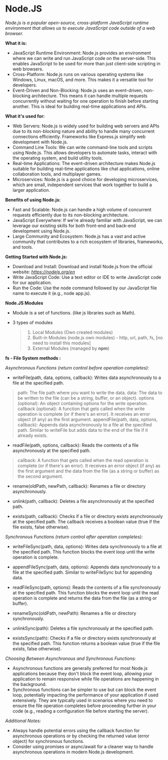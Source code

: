 # Node.JS

*Node.js is a popular open-source, cross-platform JavaScript runtime environment that allows us to execute JavaScript code outside of a web browser.*

**What it is:**

- JavaScript Runtime Environment: Node.js provides an environment where we can write and run JavaScript code on the server-side. This enables JavaScript to be used for more than just client-side scripting in web browsers.
- Cross-Platform: Node.js runs on various operating systems like Windows, Linux, macOS, and more. This makes it a versatile tool for developers.
- Event-Driven and Non-Blocking: Node.js uses an event-driven, non-blocking architecture. This means it can handle multiple requests concurrently without waiting for one operation to finish before starting another. This is ideal for building real-time applications and APIs.

**What it's used for:**

- Web Servers: Node.js is widely used for building web servers and APIs due to its non-blocking nature and ability to handle many concurrent connections efficiently. Frameworks like Express.js simplify web development with Node.js.
- Command Line Tools: We can write command-line tools and scripts using Node.js. This allows developers to automate tasks, interact with the operating system, and build utility tools.
- Real-time Applications: The event-driven architecture makes Node.js suitable for building real-time applications like chat applications, online collaboration tools, and multiplayer games.
- Microservices: Node.js is a good choice for developing microservices, which are small, independent services that work together to build a larger application.

**Benefits of using Node.js:**

- Fast and Scalable: Node.js can handle a high volume of concurrent requests efficiently due to its non-blocking architecture.
- JavaScript Everywhere: If we're already familiar with JavaScript, we can leverage our existing skills for both front-end and back-end development using Node.js.
- Large Community and Ecosystem: Node.js has a vast and active community that contributes to a rich ecosystem of libraries, frameworks, and tools.

**Getting Started with Node.js:**

- Download and Install: Download and install Node.js from the official website: *https://nodejs.org/en*
- Write JavaScript Code: Use a text editor or IDE to write JavaScript code for our application.
- Run the Code: Use the node command followed by our JavaScript file name to execute it (e.g., node app.js).

**Node.JS Modules**
- Module is a set of functions. (like js libraries such as Math).
- 3 types of modules

  > 1. Local Modules (Own created modules)
  > 2. Built-in Modules (node.js own modules) - http, url, path, fs, [no need to install this modules]
  > 3. External Modules (managed by **npm**)

**fs - File System methods :**

*Asynchronous Functions (return control before operation completes):*

- writeFile(path, data, options, callback): Writes data asynchronously to a file at the specified path.

> path: The file path where you want to write the data.
> data: The data to be written to the file (can be a string, buffer, or an object).
> options (optional): An object containing options for the write operation.
> callback (optional): A function that gets called when the write operation is complete (or if there's an error). It receives an error object (if any) as the first argument.
> appendFile(path, data, options, callback): Appends data asynchronously to a file at the specified path. Similar to writeFile but adds data to the end of the file if it already exists.

- readFile(path, options, callback): Reads the contents of a file asynchronously at the specified path.

> callback: A function that gets called when the read operation is complete (or if there's an error). It receives an error object (if any) as the first argument and the data from the file (as a string or buffer) as the second argument.

- rename(oldPath, newPath, callback): Renames a file or directory asynchronously.

- unlink(path, callback): Deletes a file asynchronously at the specified path.

- exists(path, callback): Checks if a file or directory exists asynchronously at the specified path. The callback receives a boolean value (true if the file exists, false otherwise).

*Synchronous Functions (return control after operation completes):*

- writeFileSync(path, data, options): Writes data synchronously to a file at the specified path. This function blocks the event loop until the write operation is complete.

- appendFileSync(path, data, options): Appends data synchronously to a file at the specified path. Similar to writeFileSync but for appending data.

- readFileSync(path, options): Reads the contents of a file synchronously at the specified path. This function blocks the event loop until the read operation is complete and returns the data from the file (as a string or buffer).

- renameSync(oldPath, newPath): Renames a file or directory synchronously.

- unlinkSync(path): Deletes a file synchronously at the specified path.

- existsSync(path): Checks if a file or directory exists synchronously at the specified path. This function returns a boolean value (true if the file exists, false otherwise).

*Choosing Between Asynchronous and Synchronous Functions:*

- Asynchronous functions are generally preferred for most Node.js applications because they don't block the event loop, allowing your application to remain responsive while file operations are happening in the background.
- Synchronous functions can be simpler to use but can block the event loop, potentially impacting the performance of your application if used extensively. They are typically used in scenarios where you need to ensure the file operation completes before proceeding further in your code (e.g., reading a configuration file before starting the server).
  
*Additional Notes:*

- Always handle potential errors using the callback function for asynchronous operations or by checking the returned value (error object) for synchronous functions.
- Consider using promises or async/await for a cleaner way to handle asynchronous operations in modern Node.js development.
